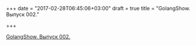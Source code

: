 +++
date = "2017-02-28T06:45:06+03:00"
draft = true
title = "GolangShow. Выпуск 002."

+++

<p><a href="http://golangshow.com/episode/2015/06-18-002/">GolangShow. Выпуск 002.</a></p>
